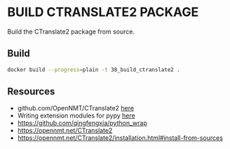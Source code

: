 # BUILD CTRANSLATE2 PACKAGE

Build the CTranslate2 package from source.

## Build

```sh
docker build --progress=plain -t 38_build_ctranslate2 .
```

## Resources

- github.com/OpenNMT/CTranslate2 [here](https://github.com/OpenNMT/CTranslate2)
- Writing extension modules for pypy [here](https://doc.pypy.org/en/latest/extending.html)
- https://github.com/qingfengxia/python_wrap
- https://opennmt.net/CTranslate2
- https://opennmt.net/CTranslate2/installation.html#install-from-sources
